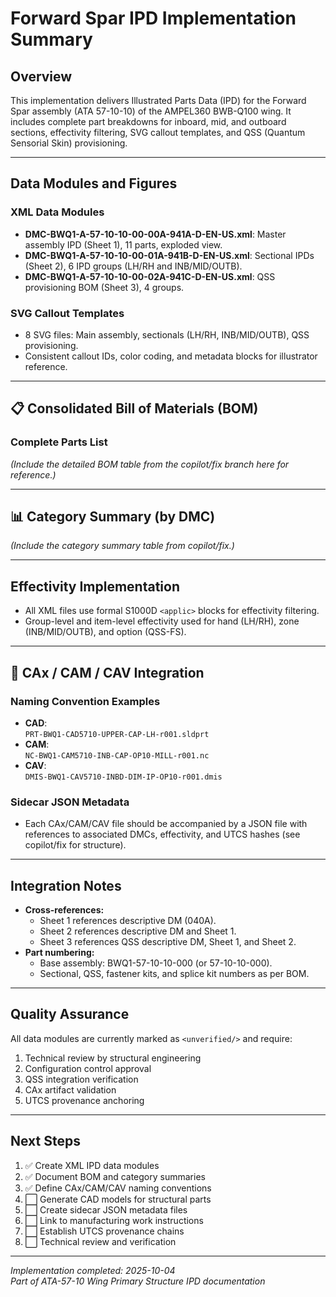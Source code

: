 # Forward Spar IPD Implementation Summary

## Overview

This implementation delivers Illustrated Parts Data (IPD) for the Forward Spar assembly (ATA 57-10-10) of the AMPEL360 BWB-Q100 wing. It includes complete part breakdowns for inboard, mid, and outboard sections, effectivity filtering, SVG callout templates, and QSS (Quantum Sensorial Skin) provisioning.

---

## Data Modules and Figures

### XML Data Modules

- **DMC-BWQ1-A-57-10-10-00-00A-941A-D-EN-US.xml**: Master assembly IPD (Sheet 1), 11 parts, exploded view.
- **DMC-BWQ1-A-57-10-10-00-01A-941B-D-EN-US.xml**: Sectional IPDs (Sheet 2), 6 IPD groups (LH/RH and INB/MID/OUTB).
- **DMC-BWQ1-A-57-10-10-00-02A-941C-D-EN-US.xml**: QSS provisioning BOM (Sheet 3), 4 groups.

### SVG Callout Templates

- 8 SVG files: Main assembly, sectionals (LH/RH, INB/MID/OUTB), QSS provisioning.
- Consistent callout IDs, color coding, and metadata blocks for illustrator reference.

---

## 📋 Consolidated Bill of Materials (BOM)

### Complete Parts List

*(Include the detailed BOM table from the copilot/fix branch here for reference.)*

---

## 📊 Category Summary (by DMC)

*(Include the category summary table from copilot/fix.)*

---

## Effectivity Implementation

- All XML files use formal S1000D `<applic>` blocks for effectivity filtering.
- Group-level and item-level effectivity used for hand (LH/RH), zone (INB/MID/OUTB), and option (QSS-FS).

---

## 🔗 CAx / CAM / CAV Integration

### Naming Convention Examples

- **CAD**:  
  `PRT-BWQ1-CAD5710-UPPER-CAP-LH-r001.sldprt`
- **CAM**:  
  `NC-BWQ1-CAM5710-INB-CAP-OP10-MILL-r001.nc`
- **CAV**:  
  `DMIS-BWQ1-CAV5710-INBD-DIM-IP-OP10-r001.dmis`

### Sidecar JSON Metadata

- Each CAx/CAM/CAV file should be accompanied by a JSON file with references to associated DMCs, effectivity, and UTCS hashes (see copilot/fix for structure).

---

## Integration Notes

- **Cross-references:**  
  - Sheet 1 references descriptive DM (040A).
  - Sheet 2 references descriptive DM and Sheet 1.
  - Sheet 3 references QSS descriptive DM, Sheet 1, and Sheet 2.
- **Part numbering:**  
  - Base assembly: BWQ1-57-10-10-000 (or 57-10-10-000).
  - Sectional, QSS, fastener kits, and splice kit numbers as per BOM.

---

## Quality Assurance

All data modules are currently marked as `<unverified/>` and require:
1. Technical review by structural engineering
2. Configuration control approval
3. QSS integration verification
4. CAx artifact validation
5. UTCS provenance anchoring

---

## Next Steps

1. ✅ Create XML IPD data modules
2. ✅ Document BOM and category summaries
3. ✅ Define CAx/CAM/CAV naming conventions
4. ⬜ Generate CAD models for structural parts
5. ⬜ Create sidecar JSON metadata files
6. ⬜ Link to manufacturing work instructions
7. ⬜ Establish UTCS provenance chains
8. ⬜ Technical review and verification

---

*Implementation completed: 2025-10-04*  
*Part of ATA-57-10 Wing Primary Structure IPD documentation*